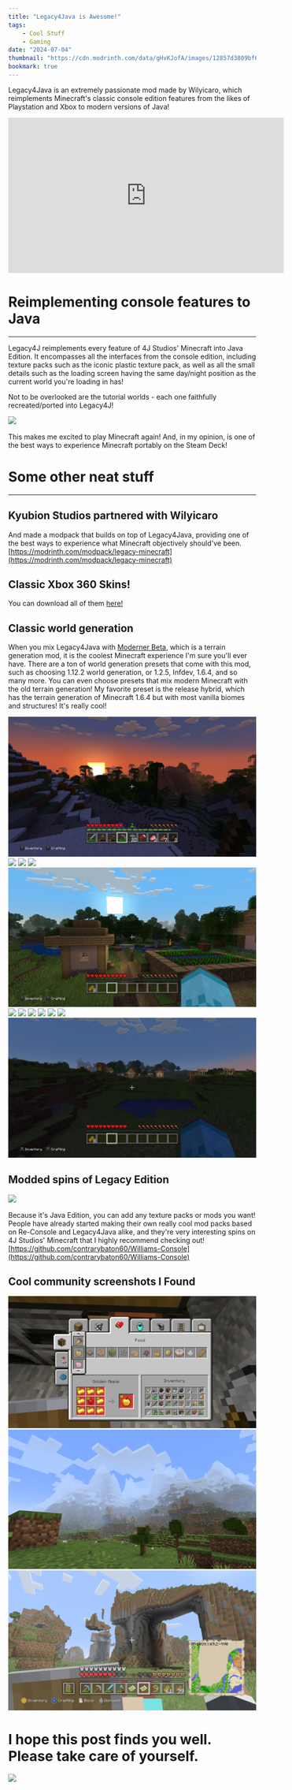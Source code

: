 ```yaml
---
title: "Legacy4Java is Awesome!"
tags:
    - Cool Stuff
    - Gaming
date: "2024-07-04"
thumbnail: "https://cdn.modrinth.com/data/gHvKJofA/images/12857d3809bf6d52e5c42926ce40af3ec82d826c.png"
bookmark: true
---
```


Legacy4Java is an extremely passionate mod made by Wilyicaro, which reimplements Minecraft's classic console edition features from the likes of Playstation and Xbox to modern versions of Java!

<iframe width="560" height="315"
src="https://www.youtube-nocookie.com/embed/kMQFDXU8mNM"
frameborder="0"
allow="autoplay; encrypted-media; picture-in-picture"
allowfullscreen></iframe>

# Reimplementing console features to Java
***
Legacy4J reimplements every feature of 4J Studios' Minecraft into Java Edition. It encompasses all the interfaces from the console edition, including texture packs such as the iconic plastic texture pack, as well as all the small details such as the loading screen having the same day/night position as the current world you're loading in has!

Not to be overlooked are the tutorial worlds - each one faithfully recreated/ported into Legacy4J!

![](https://cdn.modrinth.com/data/gHvKJofA/images/687118a2266f06989b2966da9a7c0e2f269fe7e4.png)

This makes me excited to play Minecraft again! And, in my opinion, is one of the best ways to experience Minecraft portably on the Steam Deck!

# Some other neat stuff
***
## Kyubion Studios partnered with Wilyicaro
And made a modpack that builds on top of Legacy4Java, providing one of the best ways to experience what Minecraft objectively should've been.
[https://modrinth.com/modpack/legacy-minecraft](https://modrinth.com/modpack/legacy-minecraft)

## Classic Xbox 360 Skins!
You can download all of them [here!](https://cloud.disroot.org/s/gaczXMeGnT2ydqN)

## Classic world generation
When you mix Legacy4Java with [Moderner Beta](https://modrinth.com/mod/moderner-beta), which is a terrain generation mod, it is the coolest Minecraft experience I'm sure you'll ever have. There are a ton of world generation presets that come with this mod, such as choosing 1.12.2 world generation, or 1.2.5, Infdev, 1.6.4, and so many more. You can even choose presets that mix modern Minecraft with the old terrain generation! My favorite preset is the release hybrid, which has the terrain generation of Minecraft 1.6.4 but with most vanilla biomes and structures! It's really cool!

![](../../assets/img/thumbnail/huge_2024-07-07_17.42.59.png)
![](../../assets/img/thumbnail/huge_2024-07-07_17.42.47.png)
![](../../assets/img/thumbnail/huge_2024-07-06_19.33.54.png)
![](../../assets/img/thumbnail/huge_2024-07-06_19.30.27.png)
![](../../assets/img/thumbnail/huge_2024-07-06_19.29.41.png)
![](../../assets/img/thumbnail/huge_2024-07-06_18.55.04.png)
![](../../assets/img/thumbnail/huge_2024-07-06_18.52.50.png)
![](../../assets/img/thumbnail/huge_2024-07-06_19.18.59.png)
![](../../assets/img/thumbnail/huge_2024-07-06_19.25.50.png)
![](../../assets/img/thumbnail/huge_2024-07-06_19.26.56.png)
![](../../assets/img/thumbnail/huge_2024-07-06_19.27.38.png)
![](../../assets/img/thumbnail/huge_2024-07-06_19.29.03.png)

## Modded spins of Legacy Edition
![](https://camo.githubusercontent.com/bf678ab9b4587ed27b506ec9a350de681151d39d5fa2330b58bb4d9beb947868/68747470733a2f2f63646e2e6d6f6472696e74682e636f6d2f646174612f526f6e4f534138582f696d616765732f633166633563656438373536666565616232656163643562613937306536356536363731393335372e706e67)

Because it's Java Edition, you can add any texture packs or mods you want! People have already started making their own really cool mod packs based on Re-Console and Legacy4Java alike, and they're very interesting spins on 4J Studios' Minecraft that I highly recommend checking out!
[https://github.com/contrarybaton60/Williams-Console](https://github.com/contrarybaton60/Williams-Console)

## Cool community screenshots I Found
![](/assets/img/thumbnail/2024-07-03_20-28-1.png)
![](/assets/img/thumbnail/2024-06-14_22.29.31.png)
![](/assets/img/thumbnail/2024-06-23_23.02.06.png)






# I hope this post finds you well. Please take care of yourself.

![](/assets/img/thumbnail/20221121_115950-1.png)
